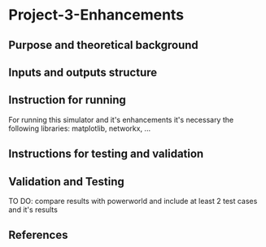 # Project-3-Enhancements
## Purpose and theoretical background
## Inputs and outputs structure
## Instruction for running
For running this simulator and it's enhancements it's necessary the following libraries: matplotlib, networkx, ...
## Instructions for testing and validation
## Validation and Testing
TO DO: compare results with powerworld and include at least 2 test cases and it's results
## References
